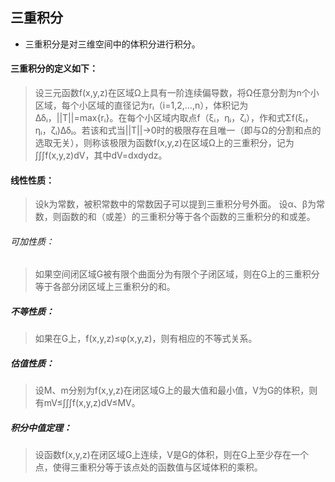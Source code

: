 
## 三重积分

- 三重积分是对三维空间中的体积分进行积分。
#### 三重积分的定义如下：

>设三元函数f(x,y,z)在区域Ω上具有一阶连续偏导数，将Ω任意分割为n个小区域，每个小区域的直径记为rᵢ（i=1,2,...,n），体积记为Δδᵢ，||T||=max{rᵢ}。在每个小区域内取点f（ξᵢ，ηᵢ，ζᵢ），作和式Σf(ξᵢ，ηᵢ，ζᵢ)Δδᵢ。若该和式当||T||→0时的极限存在且唯一（即与Ω的分割和点的选取无关），则称该极限为函数f(x,y,z)在区域Ω上的三重积分，记为∫∫∫f(x,y,z)dV，其中dV=dxdydz。

#### 线性性质：

>设k为常数，被积常数中的常数因子可以提到三重积分号外面。
设α、β为常数，则函数的和（或差）的三重积分等于各个函数的三重积分的和或差。

###### 可加性质：

>如果空间闭区域G被有限个曲面分为有限个子闭区域，则在G上的三重积分等于各部分闭区域上三重积分的和。

##### 不等性质：

>如果在G上，f(x,y,z)≤φ(x,y,z)，则有相应的不等式关系。

##### 估值性质：

>设M、m分别为f(x,y,z)在闭区域G上的最大值和最小值，V为G的体积，则有mV≤∫∫∫f(x,y,z)dV≤MV。

##### 积分中值定理：

>设函数f(x,y,z)在闭区域G上连续，V是G的体积，则在G上至少存在一个点，使得三重积分等于该点处的函数值与区域体积的乘积。

